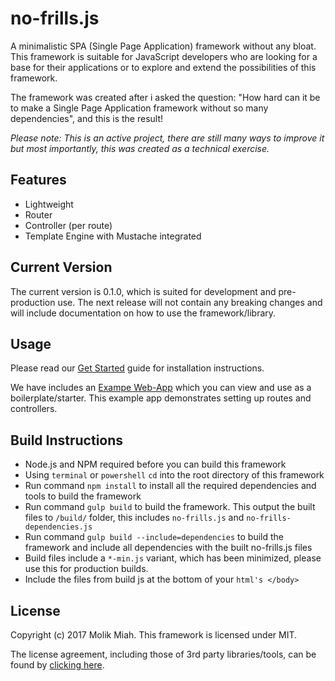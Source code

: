 no-frills.js
============
A minimalistic SPA (Single Page Application) framework without any bloat. This framework is suitable for JavaScript developers who are looking for a base for their applications or to explore and extend the possibilities of this framework.

The framework was created after i asked the question: "How hard can it be to make a Single Page Application framework without so many dependencies", and this is the result!

*Please note: This is an active project, there are still many ways to improve it but most importantly, this was created as a technical exercise.*

## Features
* Lightweight
* Router
* Controller (per route)
* Template Engine with Mustache integrated

## Current Version
The current version is 0.1.0, which is suited for development and pre-production use.
The next release will not contain any breaking changes and will include documentation on how to use the framework/library.

## Usage
Please read our [Get Started](https://github.com/molikmiah/no-frills/blob/master/GETSTARTED.md) guide for installation instructions.

We have includes an [Exampe Web-App](https://github.com/molikmiah/no-frills/tree/master/example-app) which you can view and use as a boilerplate/starter. This example app demonstrates setting up routes and controllers.

## Build Instructions
* Node.js and NPM required before you can build this framework
* Using `terminal` or `powershell` `cd` into the root directory of this framework
* Run command `npm install` to install all the required dependencies and tools to build the framework
* Run command `gulp build` to build the framework. This output the built files to `/build/` folder, this includes `no-frills.js` and `no-frills-dependencies.js`
* Run command `gulp build --include=dependencies` to build the framework and include all dependencies with the built no-frills.js files
* Build files include a `*-min.js` variant, which has been minimized, please use this for production builds.
* Include the files from build js at the bottom of your `html's </body>`

## License
Copyright (c) 2017 Molik Miah.
This framework is licensed under MIT.

The license agreement, including those of 3rd party libraries/tools, can be found by [clicking here](https://github.com/molikmiah/no-frills/blob/master/LICENSE.md).
